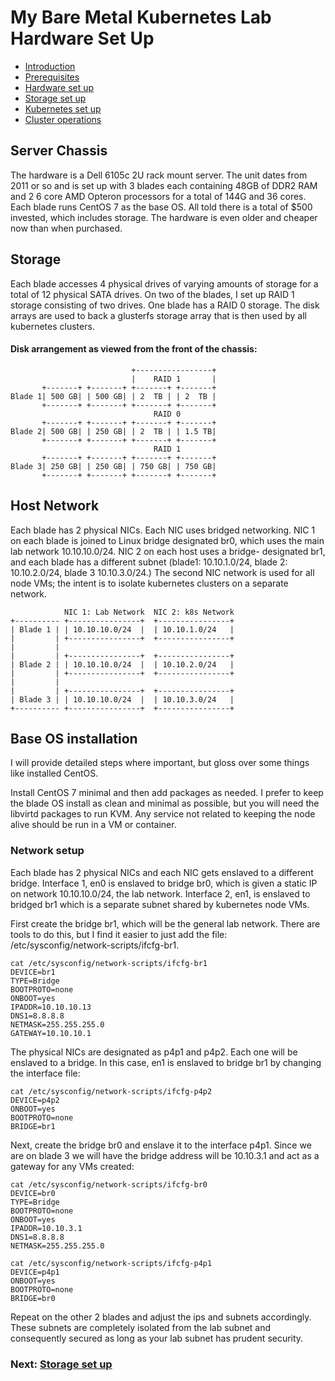 # My Bare Metal Kubernetes Lab Hardware Set Up

* [Introduction](https://github.com/jfelten/My_bare_metal_k8s/blob/master/README.md#introduction)
* [Prerequisites](https://github.com/jfelten/My_bare_metal_k8s/blob/master/README.md#prereq)
* [Hardware set up](https://github.com/jfelten/My_bare_metal_k8s/blob/master/hardware.md)
* [Storage set up](https://github.com/jfelten/My_bare_metal_k8s/blob/master/storage.md)
* [Kubernetes set up](https://github.com/jfelten/My_bare_metal_k8s/blob/master/kubernetes.md)
* [Cluster operations](https://github.com/jfelten/My_bare_metal_k8s/blob/master/clusterops.md)

## Server Chassis
The hardware is a Dell 6105c 2U rack mount server. The unit dates from 2011 or so and is set up with 3 blades each containing 48GB of DDR2 RAM and 2 6 core AMD Opteron processors for a total of 144G and 36 cores. Each blade runs CentOS 7 as the base OS. All told there is a total of $500 invested, which includes storage. The hardware is even older and cheaper now than when purchased.

## Storage
Each blade accesses 4 physical drives of varying amounts of storage for a total of 12 physical SATA drives. On two of the blades, I set up RAID 1 storage consisting of two drives. One blade has a RAID 0 storage. The disk arrays are used to back a glusterfs storage array that is then used by all kubernetes clusters.


#### Disk arrangement as viewed from the front of the chassis:

```
                           +-----------------+
                           |    RAID 1       |
       +-------+ +-------+ +-------+ +-------+
Blade 1| 500 GB| | 500 GB| | 2  TB | | 2  TB |
       +-------+ +-------+ +-------+ +-------+
                                RAID 0
       +-------+ +-------+ +-------+ +-------+
Blade 2| 500 GB| | 250 GB| | 2  TB | | 1.5 TB|
       +-------+ +-------+ +-------+ +-------+
                                RAID 1
       +-------+ +-------+ +-------+ +-------+
Blade 3| 250 GB| | 250 GB| | 750 GB| | 750 GB|
       +-------+ +-------+ +-------+ +-------+
```

## Host Network

Each blade has 2 physical NICs. Each NIC uses bridged networking. NIC 1 on each blade is joined to Linux bridge designated br0, which uses the main lab network 10.10.10.0/24. NIC 2 on each host uses a bridge-
designated br1, and each blade has a different subnet (blade1: 10.10.1.0/24, blade 2: 10.10.2.0/24, blade 3 10.10.3.0/24.) The second NIC network is used for all node VMs; the intent is to isolate kubernetes clusters on a separate network.

```
            NIC 1: Lab Network  NIC 2: k8s Network
+---------- +----------------+  +----------------+
| Blade 1 | | 10.10.10.0/24  |  | 10.10.1.0/24   |
|         | +----------------+  +----------------+
|         |
|         | +----------------+  +----------------+
| Blade 2 | | 10.10.10.0/24  |  | 10.10.2.0/24   |
|         | +----------------+  +----------------+
|         |
|         | +----------------+  +----------------+
| Blade 3 | | 10.10.10.0/24  |  | 10.10.3.0/24   |
+---------- +----------------+  +----------------+
```

## Base OS installation

I will provide detailed steps where important, but gloss over some things like installed CentOS.

Install CentOS 7 minimal and then add packages as needed. I prefer to keep the blade OS install as clean and minimal as possible, but you will need the libvirtd packages to run KVM.  Any service not related to keeping the node alive should be run in a VM or container.

### Network setup

Each blade has 2 physical NICs and each NIC gets enslaved to a different bridge.  Interface 1, en0 is enslaved to bridge br0, which is given a static IP on network 10.10.10.0/24, the lab network. Interface 2, en1, is enslaved to bridged br1 which is a separate subnet shared by kubernetes node VMs.

First create the bridge br1, which will be the general lab network. There are tools to do this, but I find it easier to just add the file: /etc/sysconfig/network-scripts/ifcfg-br1.

```
cat /etc/sysconfig/network-scripts/ifcfg-br1
DEVICE=br1
TYPE=Bridge
BOOTPROTO=none
ONBOOT=yes
IPADDR=10.10.10.13
DNS1=8.8.8.8
NETMASK=255.255.255.0
GATEWAY=10.10.10.1
```

The physical NICs are designated as p4p1 and p4p2.  Each one will be enslaved to a bridge.  In this case, en1 is enslaved to bridge br1 by changing the interface file:

```
cat /etc/sysconfig/network-scripts/ifcfg-p4p2
DEVICE=p4p2
ONBOOT=yes
BOOTPROTO=none
BRIDGE=br1
```

Next, create the bridge br0 and enslave it to the interface p4p1.  Since we are on blade 3 we will have the bridge address will be 10.10.3.1 and act as a gateway for any VMs created:

```
cat /etc/sysconfig/network-scripts/ifcfg-br0
DEVICE=br0
TYPE=Bridge
BOOTPROTO=none
ONBOOT=yes
IPADDR=10.10.3.1
DNS1=8.8.8.8
NETMASK=255.255.255.0

cat /etc/sysconfig/network-scripts/ifcfg-p4p1
DEVICE=p4p1
ONBOOT=yes
BOOTPROTO=none
BRIDGE=br0
```

Repeat on the other 2 blades and adjust the ips and subnets accordingly. These subnets are completely isolated from the lab subnet and consequently secured as long as your lab subnet has prudent security.

### Next: [Storage set up](https://github.com/jfelten/My_bare_metal_k8s/blob/master/storage.md)